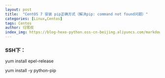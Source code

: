 ```yaml
---
layout: post
title:  "CentOS 7 安装 pip正确方式（解决pip: command not found问题）"
categories: [Linux,Centos]
tags: Centos
author: 归零叔
index_img: https://blog-hexo-python.oss-cn-beijing.aliyuncs.com/markdown/image-20200919153804288.png
---
```



### SSH下：

yum install epel-release

yum install -y python-pip

